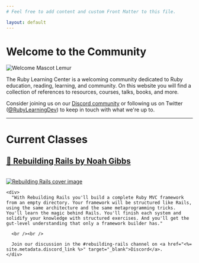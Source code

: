 ```yaml
---
# Feel free to add content and custom Front Matter to this file.

layout: default
---
```


# Welcome to the Community

<img
  src="<%= relative_url '/images/welcome_lemur.png' %>"
  alt="Welcome Mascot Lemur"
  class="center welcome-image"
/>

The Ruby Learning Center is a welcoming community dedicated to Ruby education, reading, learning, and community. On this website you will find a collection of references to resources, courses, talks, books, and more.

Consider joining us on our <a href="<%= site.metadata.discord_link %>"  target="_blank">Discord community</a> or following us on Twitter ([@RubyLearningDev](https://twitter.com/RubyLearningDev)) to keep in touch with what we're up to.

<hr />

# Current Classes

<div class="box-card">
  <h2>
    <a href="https://rebuilding-rails.com/" target="_blank">
      📕 Rebuilding Rails by Noah Gibbs
    </a>
  </h2>

  <br />

  <div class="flex">
    <a href="https://rebuilding-rails.com/" target="_blank">
      <img
        src="<%= relative_url '/images/rebuilding_rails_cover.jpeg' %>"
        alt="Rebuilding Rails cover image"
        class="left-margin shadow-border"
      />
    </a>

    <div>
      "With Rebuilding Rails you'll build a complete Ruby MVC framework from an empty directory. Your framework will be structured like Rails, using the same architecture and the same metaprogramming tricks. You'll learn the magic behind Rails. You'll finish each system and solidify your knowledge with structured exercises. And you'll get the gut-level understanding that only a framework builder has."

      <br /><br />

      Join our discussion in the #rebuilding-rails channel on <a href="<%= site.metadata.discord_link %>" target="_blank">Discord</a>.
    </div>
  </div>
</div>

